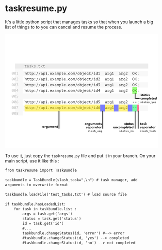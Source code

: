 taskresume.py
=======

It's a little python script that manages tasks so that when you launch a big list of things to to you can cancel and resume the process.

![tasks.png](tasks.png)

To use it, just copy the `taskresume.py` file and put it in your branch.
On your main script, use it like this :
```
from taskresume import TaskBundle

taskbundle = TaskBundle(slash_task=",\n") # task manager, add arguments to overwrite format

taskbundle.loadFile('test_tasks.txt') # load source file

if taskbundle.hasLoadedList:
    for task in taskbundle.list :
        args = task.get('args')
        status = task.get('status')
        id = task.get('id')
        #...
        taskbundle.changeStatus(id, 'error') #--> error
        #taskbundle.changeStatus(id, 'yes') --> completed
        #taskbundle.changeStatus(id, 'no') --> not completed

```
